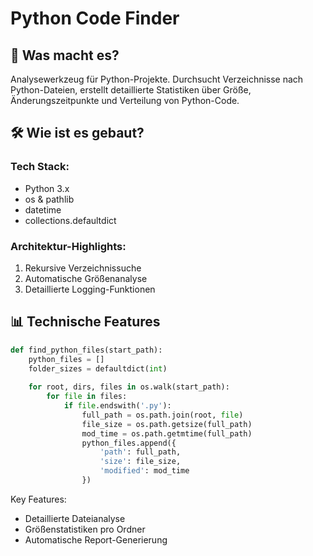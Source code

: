 # Python Code Finder

## 🎯 Was macht es?
Analysewerkzeug für Python-Projekte. Durchsucht Verzeichnisse nach Python-Dateien, erstellt detaillierte Statistiken über Größe, Änderungszeitpunkte und Verteilung von Python-Code.

## 🛠️ Wie ist es gebaut?
### Tech Stack:
- Python 3.x
- os & pathlib
- datetime
- collections.defaultdict

### Architektur-Highlights:
1. Rekursive Verzeichnissuche
2. Automatische Größenanalyse
3. Detaillierte Logging-Funktionen

## 📊 Technische Features
```python
def find_python_files(start_path):
    python_files = []
    folder_sizes = defaultdict(int)
    
    for root, dirs, files in os.walk(start_path):
        for file in files:
            if file.endswith('.py'):
                full_path = os.path.join(root, file)
                file_size = os.path.getsize(full_path)
                mod_time = os.path.getmtime(full_path)
                python_files.append({
                    'path': full_path,
                    'size': file_size,
                    'modified': mod_time
                })
```

Key Features:
- Detaillierte Dateianalyse
- Größenstatistiken pro Ordner
- Automatische Report-Generierung
